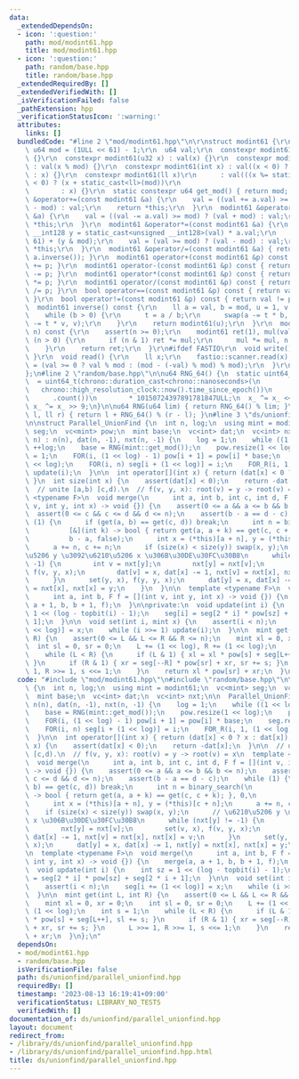 ```yaml
---
data:
  _extendedDependsOn:
  - icon: ':question:'
    path: mod/modint61.hpp
    title: mod/modint61.hpp
  - icon: ':question:'
    path: random/base.hpp
    title: random/base.hpp
  _extendedRequiredBy: []
  _extendedVerifiedWith: []
  _isVerificationFailed: false
  _pathExtension: hpp
  _verificationStatusIcon: ':warning:'
  attributes:
    links: []
  bundledCode: "#line 2 \"mod/modint61.hpp\"\n\r\nstruct modint61 {\r\n  static constexpr\
    \ u64 mod = (1ULL << 61) - 1;\r\n  u64 val;\r\n  constexpr modint61() : val(0ULL)\
    \ {}\r\n  constexpr modint61(u32 x) : val(x) {}\r\n  constexpr modint61(u64 x)\
    \ : val(x % mod) {}\r\n  constexpr modint61(int x) : val((x < 0) ? (x + static_cast<ll>(mod))\
    \ : x) {}\r\n  constexpr modint61(ll x)\r\n      : val(((x %= static_cast<ll>(mod))\
    \ < 0) ? (x + static_cast<ll>(mod))\r\n                                      \
    \        : x) {}\r\n  static constexpr u64 get_mod() { return mod; }\r\n  modint61\
    \ &operator+=(const modint61 &a) {\r\n    val = ((val += a.val) >= mod) ? (val\
    \ - mod) : val;\r\n    return *this;\r\n  }\r\n  modint61 &operator-=(const modint61\
    \ &a) {\r\n    val = ((val -= a.val) >= mod) ? (val + mod) : val;\r\n    return\
    \ *this;\r\n  }\r\n  modint61 &operator*=(const modint61 &a) {\r\n    const unsigned\
    \ __int128 y = static_cast<unsigned __int128>(val) * a.val;\r\n    val = (y >>\
    \ 61) + (y & mod);\r\n    val = (val >= mod) ? (val - mod) : val;\r\n    return\
    \ *this;\r\n  }\r\n  modint61 &operator/=(const modint61 &a) { return (*this *=\
    \ a.inverse()); }\r\n  modint61 operator+(const modint61 &p) const { return modint61(*this)\
    \ += p; }\r\n  modint61 operator-(const modint61 &p) const { return modint61(*this)\
    \ -= p; }\r\n  modint61 operator*(const modint61 &p) const { return modint61(*this)\
    \ *= p; }\r\n  modint61 operator/(const modint61 &p) const { return modint61(*this)\
    \ /= p; }\r\n  bool operator==(const modint61 &p) const { return val == p.val;\
    \ }\r\n  bool operator!=(const modint61 &p) const { return val != p.val; }\r\n\
    \  modint61 inverse() const {\r\n    ll a = val, b = mod, u = 1, v = 0, t;\r\n\
    \    while (b > 0) {\r\n      t = a / b;\r\n      swap(a -= t * b, b), swap(u\
    \ -= t * v, v);\r\n    }\r\n    return modint61(u);\r\n  }\r\n  modint61 pow(ll\
    \ n) const {\r\n    assert(n >= 0);\r\n    modint61 ret(1), mul(val);\r\n    while\
    \ (n > 0) {\r\n      if (n & 1) ret *= mul;\r\n      mul *= mul, n >>= 1;\r\n\
    \    }\r\n    return ret;\r\n  }\r\n#ifdef FASTIO\r\n  void write() { fastio::printer.write(val);\
    \ }\r\n  void read() {\r\n    ll x;\r\n    fastio::scanner.read(x);\r\n    val\
    \ = (val >= 0 ? val % mod : (mod - (-val) % mod) % mod);\r\n  }\r\n#endif\r\n\
    };\n#line 2 \"random/base.hpp\"\n\nu64 RNG_64() {\n  static uint64_t x_\n    \
    \  = uint64_t(chrono::duration_cast<chrono::nanoseconds>(\n                  \
    \   chrono::high_resolution_clock::now().time_since_epoch())\n               \
    \      .count())\n        * 10150724397891781847ULL;\n  x_ ^= x_ << 7;\n  return\
    \ x_ ^= x_ >> 9;\n}\n\nu64 RNG(u64 lim) { return RNG_64() % lim; }\n\nll RNG(ll\
    \ l, ll r) { return l + RNG_64() % (r - l); }\n#line 3 \"ds/unionfind/parallel_unionfind.hpp\"\
    \n\nstruct Parallel_UnionFind {\n  int n, log;\n  using mint = modint61;\n  vc<mint>\
    \ seg;\n  vc<mint> pow;\n  mint base;\n  vc<int> dat;\n  vc<int> nxt;\n\n  Parallel_UnionFind(int\
    \ n) : n(n), dat(n, -1), nxt(n, -1) {\n    log = 1;\n    while ((1 << log) < n)\
    \ ++log;\n    base = RNG(mint::get_mod());\n    pow.resize(1 << log);\n    pow[0]\
    \ = 1;\n    FOR(i, (1 << log) - 1) pow[i + 1] = pow[i] * base;\n    seg.resize(2\
    \ << log);\n    FOR(i, n) seg[i + (1 << log)] = i;\n    FOR_R(i, 1, (1 << log))\
    \ update(i);\n  }\n\n  int operator[](int x) { return (dat[x] < 0 ? x : dat[x]);\
    \ }\n  int size(int x) {\n    assert(dat[x] < 0);\n    return -dat[x];\n  }\n\n\
    \  // unite [a,b) [c,d).\n  // f(v, y, x): root(v) = y -> root(v) = x\n  template\
    \ <typename F>\n  void merge(\n      int a, int b, int c, int d, F f = [](int\
    \ v, int y, int x) -> void {}) {\n    assert(0 <= a && a <= b && b <= n);\n  \
    \  assert(0 <= c && c <= d && d <= n);\n    assert(b - a == d - c);\n    while\
    \ (1) {\n      if (get(a, b) == get(c, d)) break;\n      int n = binary_search(\n\
    \          [&](int k) -> bool { return get(a, a + k) == get(c, c + k); }, 0,\n\
    \          b - a, false);\n      int x = (*this)[a + n], y = (*this)[c + n];\n\
    \      a += n, c += n;\n      if (size(x) < size(y)) swap(x, y);\n      // \u6210\
    \u5206 y \u3092\u6210\u5206 x \u306B\u30DE\u30FC\u30B8\n      while (nxt[y] !=\
    \ -1) {\n        int v = nxt[y];\n        nxt[y] = nxt[v];\n        set(v, x),\
    \ f(v, y, x);\n        dat[v] = x, dat[x] -= 1, nxt[v] = nxt[x], nxt[x] = v;\n\
    \      }\n      set(y, x), f(y, y, x);\n      dat[y] = x, dat[x] -= 1, nxt[y]\
    \ = nxt[x], nxt[x] = y;\n    }\n  }\n\n  template <typename F>\n  void merge(\n\
    \      int a, int b, F f = [](int v, int y, int x) -> void {}) {\n    merge(a,\
    \ a + 1, b, b + 1, f);\n  }\n\nprivate:\n  void update(int i) {\n    int sz =\
    \ 1 << (log - topbit(i) - 1);\n    seg[i] = seg[2 * i] * pow[sz] + seg[2 * i +\
    \ 1];\n  }\n\n  void set(int i, mint x) {\n    assert(i < n);\n    seg[i += (1\
    \ << log)] = x;\n    while (i >>= 1) update(i);\n  }\n\n  mint get(int L, int\
    \ R) {\n    assert(0 <= L && L <= R && R <= n);\n    mint xl = 0, xr = 0;\n  \
    \  int sl = 0, sr = 0;\n    L += (1 << log), R += (1 << log);\n    int s = 1;\n\
    \    while (L < R) {\n      if (L & 1) { xl = xl * pow[s] + seg[L++], sl += s;\
    \ }\n      if (R & 1) { xr = seg[--R] * pow[sr] + xr, sr += s; }\n      L >>=\
    \ 1, R >>= 1, s <<= 1;\n    }\n    return xl * pow[sr] + xr;\n  }\n};\n"
  code: "#include \"mod/modint61.hpp\"\n#include \"random/base.hpp\"\n\nstruct Parallel_UnionFind\
    \ {\n  int n, log;\n  using mint = modint61;\n  vc<mint> seg;\n  vc<mint> pow;\n\
    \  mint base;\n  vc<int> dat;\n  vc<int> nxt;\n\n  Parallel_UnionFind(int n) :\
    \ n(n), dat(n, -1), nxt(n, -1) {\n    log = 1;\n    while ((1 << log) < n) ++log;\n\
    \    base = RNG(mint::get_mod());\n    pow.resize(1 << log);\n    pow[0] = 1;\n\
    \    FOR(i, (1 << log) - 1) pow[i + 1] = pow[i] * base;\n    seg.resize(2 << log);\n\
    \    FOR(i, n) seg[i + (1 << log)] = i;\n    FOR_R(i, 1, (1 << log)) update(i);\n\
    \  }\n\n  int operator[](int x) { return (dat[x] < 0 ? x : dat[x]); }\n  int size(int\
    \ x) {\n    assert(dat[x] < 0);\n    return -dat[x];\n  }\n\n  // unite [a,b)\
    \ [c,d).\n  // f(v, y, x): root(v) = y -> root(v) = x\n  template <typename F>\n\
    \  void merge(\n      int a, int b, int c, int d, F f = [](int v, int y, int x)\
    \ -> void {}) {\n    assert(0 <= a && a <= b && b <= n);\n    assert(0 <= c &&\
    \ c <= d && d <= n);\n    assert(b - a == d - c);\n    while (1) {\n      if (get(a,\
    \ b) == get(c, d)) break;\n      int n = binary_search(\n          [&](int k)\
    \ -> bool { return get(a, a + k) == get(c, c + k); }, 0,\n          b - a, false);\n\
    \      int x = (*this)[a + n], y = (*this)[c + n];\n      a += n, c += n;\n  \
    \    if (size(x) < size(y)) swap(x, y);\n      // \u6210\u5206 y \u3092\u6210\u5206\
    \ x \u306B\u30DE\u30FC\u30B8\n      while (nxt[y] != -1) {\n        int v = nxt[y];\n\
    \        nxt[y] = nxt[v];\n        set(v, x), f(v, y, x);\n        dat[v] = x,\
    \ dat[x] -= 1, nxt[v] = nxt[x], nxt[x] = v;\n      }\n      set(y, x), f(y, y,\
    \ x);\n      dat[y] = x, dat[x] -= 1, nxt[y] = nxt[x], nxt[x] = y;\n    }\n  }\n\
    \n  template <typename F>\n  void merge(\n      int a, int b, F f = [](int v,\
    \ int y, int x) -> void {}) {\n    merge(a, a + 1, b, b + 1, f);\n  }\n\nprivate:\n\
    \  void update(int i) {\n    int sz = 1 << (log - topbit(i) - 1);\n    seg[i]\
    \ = seg[2 * i] * pow[sz] + seg[2 * i + 1];\n  }\n\n  void set(int i, mint x) {\n\
    \    assert(i < n);\n    seg[i += (1 << log)] = x;\n    while (i >>= 1) update(i);\n\
    \  }\n\n  mint get(int L, int R) {\n    assert(0 <= L && L <= R && R <= n);\n\
    \    mint xl = 0, xr = 0;\n    int sl = 0, sr = 0;\n    L += (1 << log), R +=\
    \ (1 << log);\n    int s = 1;\n    while (L < R) {\n      if (L & 1) { xl = xl\
    \ * pow[s] + seg[L++], sl += s; }\n      if (R & 1) { xr = seg[--R] * pow[sr]\
    \ + xr, sr += s; }\n      L >>= 1, R >>= 1, s <<= 1;\n    }\n    return xl * pow[sr]\
    \ + xr;\n  }\n};\n"
  dependsOn:
  - mod/modint61.hpp
  - random/base.hpp
  isVerificationFile: false
  path: ds/unionfind/parallel_unionfind.hpp
  requiredBy: []
  timestamp: '2023-08-13 16:19:41+09:00'
  verificationStatus: LIBRARY_NO_TESTS
  verifiedWith: []
documentation_of: ds/unionfind/parallel_unionfind.hpp
layout: document
redirect_from:
- /library/ds/unionfind/parallel_unionfind.hpp
- /library/ds/unionfind/parallel_unionfind.hpp.html
title: ds/unionfind/parallel_unionfind.hpp
---
```

